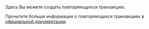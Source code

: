 Здесь Вы можете создать повторяющуюся транзакцию.

Прочьтите больше информации о повторяющихся транзакциях в [официальной документации](https://firefly-iii.readthedocs.io/en/latest/advanced/recurring.html).